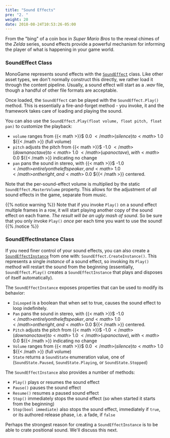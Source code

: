 ```yaml
---
title: "Sound Effects"
pre: "2. "
weight: 20
date: 2018-08-24T10:53:26-05:00
---
```


From the "bing" of a coin box in _Super Mario Bros_ to the reveal chimes of the _Zelda_ series, sound effects provide a powerful mechanism for informing the player of what is happening in your game world.  

### SoundEffect Class
MonoGame represents sound effects with the [`SoundEffect`](https://docs.monogame.net/api/Microsoft.Xna.Framework.Audio.SoundEffect.html) class.  Like other asset types, we don't normally construct this directly, we rather load it through the content pipeline.  Usually, a sound effect will start as a _.wav_ file, though a handful of other file formats are acceptable.

Once loaded, the `SoundEffect` can be played with the `SoundEffect.Play()` method. This is essentially a fire-and-forget method - you invoke, it and the framework takes care of loading and playing the sound.

You can also use the `SoundEffect.Play(float volume, float pitch, float pan)` to customize the playback:
* `volume` ranges from {{< math >}}$ 0.0 ${{< /math >}} (silence) to {{< math >}}$ 1.0 ${{< /math >}} (full volume)
* `pitch` adjusts the pitch from {{< math >}}$ -1.0 ${{< /math >}} (down an octave) to {{< math >}}$ 1.0 ${{< /math >}} (up an octave), with {{< math >}}$ 0.0 ${{< /math >}} indicating no change 
* `pan` pans the sound in stereo, with {{< math >}}$ -1.0 ${{< /math >}} entirely on the left speaker, and {{< math >}}$ 1.0 ${{< /math >}} on the right, and {{< math >}}$ 0.0 ${{< /math >}} centered.

Note that the per-sound-effect volume is multiplied by the static `SoundEffect.MasterVolume` property. This allows for the adjustment of _all_ sound effects in the game, separate from music.

{{% notice warning %}}
Note that if you invoke `Play()` on a sound effect multiple frames in a row, it will start playing another copy of the sound effect on each frame.  _The result will be an ugly mash of sound_.  So be sure that you only invoke `Play()` _once_ per each time you want to use the sound!
{{% /notice %}}

### SoundEffectInstance Class
If you need finer control of your sound effects, you can also create a [`SoundEffectInstance`](https://docs.monogame.net/api/Microsoft.Xna.Framework.Audio.SoundEffectInstance.html) from one with: `SoundEffect.CreateInstance()`.  This represents a single _instance_ of a sound effect, so invoking its `Play()` method will restart the sound from the beginning (essentially, `SoundEffect.Play()` creates a `SoundEffectInstance` that plays and disposes of itself automatically).

The `SoundEffectInstance` exposes properties that can be used to modify its behavior:
* `IsLooped` is a boolean that when set to true, causes the sound effect to loop indefinitely.
* `Pan` pans the sound in stereo, with {{< math >}}$ -1.0 ${{< /math >}} entirely on the left speaker, and {{< math >}}$ 1.0 ${{< /math >}} on the right, and {{< math >}}$ 0.0 ${{< /math >}} centered.
* `Pitch` adjusts the pitch from {{< math >}}$ -1.0 ${{< /math >}} (down an octave) to {{< math >}}$ 1.0 ${{< /math >}} (up an octave), with {{< math >}}$ 0.0 ${{< /math >}} indicating no change 
* `Volume` ranges from {{< math >}}$ 0.0 ${{< /math >}} (silence) to {{< math >}}$ 1.0 ${{< /math >}} (full volume)
* `State` returns a `SoundState` enumeration value, one of (`SoundState.Paused`, `SoundState.Playing`, or `SoundState.Stopped`)

The `SoundEffectInstance` also provides a number of methods:
* `Play()` plays or resumes the sound effect
* `Pause()` pauses the sound effect 
* `Resume()` resumes a paused sound effect
* `Stop()` immediately stops the sound effect (so when started it starts from the beginning)
* `Stop(bool immediate)` also stops the sound effect, immediately if `true`, or its authored release phase, i.e. a fade, if `false`

Perhaps the strongest reason for creating a `SoundEffectInstance` is to be able to crate positional sound.  We'll discuss this next.


